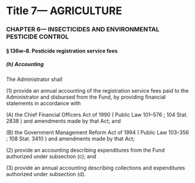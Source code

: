 
# Title 7— AGRICULTURE
### CHAPTER 6— INSECTICIDES AND ENVIRONMENTAL PESTICIDE CONTROL
#### § 136w–8. Pesticide registration service fees
##### (h) Accounting

The Administrator shall

(1) provide an annual accounting of the registration service fees paid to the Administrator and disbursed from the Fund, by providing financial statements in accordance with

(A) the Chief Financial Officers Act of 1990 ( Public Law 101–576 ; 104 Stat. 2838 ) and amendments made by that Act; and

(B) the Government Management Reform Act of 1994 ( Public Law 103–356 ; 108 Stat. 3410 ) and amendments made by that Act;

(2) provide an accounting describing expenditures from the Fund authorized under subsection (c); and

(3) provide an annual accounting describing collections and expenditures authorized under subsection (d).
